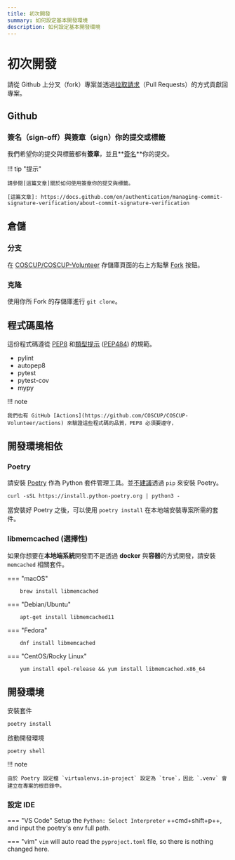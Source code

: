 ```yaml
---
title: 初次開發
summary: 如何設定基本開發環境
description: 如何設定基本開發環境
---
```

# 初次開發

請從 Github 上分叉（fork）專案並透過[拉取請求]（Pull Requests）的方式貢獻回專案。

[拉取請求]: https://docs.github.com/en/pull-requests/collaborating-with-pull-requests/proposing-changes-to-your-work-with-pull-requests/about-pull-requests

## Github

### 簽名（sign-off）與簽章（sign）你的提交或標籤

我們希望你的提交與標籤都有**簽章**，並且**[簽名](../how-to-signoff)**你的提交。

!!! tip "提示"

    請參閱[這篇文章]關於如何使用簽章你的提交與標籤。

    [這篇文章]: https://docs.github.com/en/authentication/managing-commit-signature-verification/about-commit-signature-verification

## 倉儲

### 分支

在 [COSCUP/COSCUP-Volunteer](https://github.com/COSCUP/COSCUP-Volunteer) 存儲庫頁面的右上方點擊 [Fork](https://github.com/COSCUP/COSCUP-Volunteer/fork) 按鈕。

### 克隆

使用你所 Fork 的存儲庫進行 `git clone`。

## 程式碼風格

這份程式碼遵從 [PEP8](https://peps.python.org/pep-0008/) 和[類型提示](https://docs.python.org/3/library/typing.html) ([PEP484](https://peps.python.org/pep-0483/)) 的規範。

- pylint
- autopep8
- pytest
- pytest-cov
- mypy

!!! note

    我們也有 GitHub [Actions](https://github.com/COSCUP/COSCUP-Volunteer/actions) 來驗證這些程式碼的品質，PEP8 必須要遵守，

## 開發環境相依

### Poetry

請安裝 [Poetry](https://python-poetry.org/) 作為 Python 套件管理工具。並[不建議](https://python-poetry.org/docs/)透過 `pip` 來安裝 Poetry。

    curl -sSL https://install.python-poetry.org | python3 -

當安裝好 Poetry 之後，可以使用 `poetry install` 在本地端安裝專案所需的套件。

### libmemcached (選擇性)

如果你想要在**本地端系統**開發而不是透過 **docker** 與**容器**的方式開發，請安裝 `memcached` 相關套件。

=== "macOS"

        brew install libmemcached

=== "Debian/Ubuntu"

        apt-get install libmemcached11

=== "Fedora"

        dnf install libmemcached

=== "CentOS/Rocky Linux"

        yum install epel-release && yum install libmemcached.x86_64

## 開發環境

安裝套件

    poetry install

啟動開發環境

    poetry shell

!!! note

    由於 Poetry 設定檔 `virtualenvs.in-project` 設定為 `true`，因此 `.venv` 會建立在專案的根目錄中。

### 設定 IDE

=== "VS Code"
    Setup the `Python: Select Interpreter` ++cmd+shift+p++, and input the poetry's env full path.

=== "vim"
    `vim` will auto read the `pyproject.toml` file, so there is nothing changed here.
